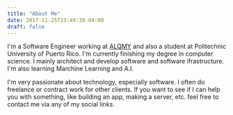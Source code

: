 ```yaml
---
title: "About Me"
date: 2017-11-25T23:49:38-04:00
draft: false
---
```


I'm a Software Engineer working at [ALQMY](http://www.alqmy.io) and also a student at Politechnic University of Puerto Rico. I'm currently finishing my degree in computer science. I mainly architect and develop software and software ifrastructure. I'm also learning Marchine Learning and A.I.

I'm very passionate about technology, especially software. I often do freelance or contract work for other clients. If you want to see if I can help you with something, like building an app, making a server, etc. feel free to contact me via any of my social links.